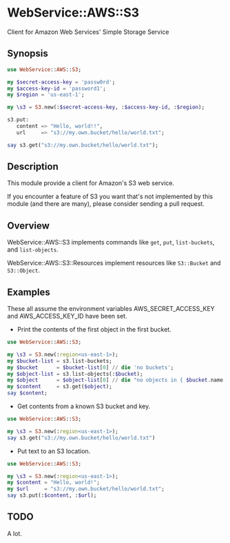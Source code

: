 # WebService::AWS::S3

Client for Amazon Web Services' Simple Storage Service

Synopsis
--------
```raku
use WebService::AWS::S3;

my $secret-access-key = 'passw0rd';
my $access-key-id = 'password1';
my $region = 'us-east-1';

my \s3 = S3.new(:$secret-access-key, :$access-key-id, :$region);

s3.put:
   content => "Hello, world!!",
   url     => "s3://my.own.bucket/hello/world.txt";

say s3.get("s3://my.own.bucket/hello/world.txt");
```

Description
-----------
This module provide a client for Amazon's S3 web service.

If you encounter a feature of S3 you want that's not
implemented by this module (and there are many), please
consider sending a pull request.

Overview
--------
WebService::AWS::S3 implements commands like `get`, `put`, `list-buckets`, and `list-objects`.

WebService::AWS::S3::Resources implement resources like `S3::Bucket` and `S3::Object`.

Examples
--------
These all assume the environment variables AWS_SECRET_ACCESS_KEY
and AWS_ACCESS_KEY_ID have been set.

* Print the contents of the first object in the first bucket.

```raku
use WebService::AWS::S3;

my \s3 = S3.new(:region<us-east-1>);
my $bucket-list = s3.list-buckets;
my $bucket      = $bucket-list[0] // die 'no buckets';
my $object-list = s3.list-objects(:$bucket);
my $object      = $object-list[0] // die "no objects in { $bucket.name }";
my $content     = s3.get($object);
say $content;
```

* Get contents from a known S3 bucket and key.

```raku
use WebService::AWS::S3;

my \s3 = S3.new(:region<us-east-1>);
say s3.get("s3://my.own.bucket/hello/world.txt")
```

* Put text to an S3 location.

```raku
use WebService::AWS::S3;

my \s3 = S3.new(:region<us-east-1>);
my $content = "Hello, world!";
my $url     = "s3://my.own.bucket/hello/world.txt";
say s3.put(:$content, :$url);
```

TODO
----
A lot.

